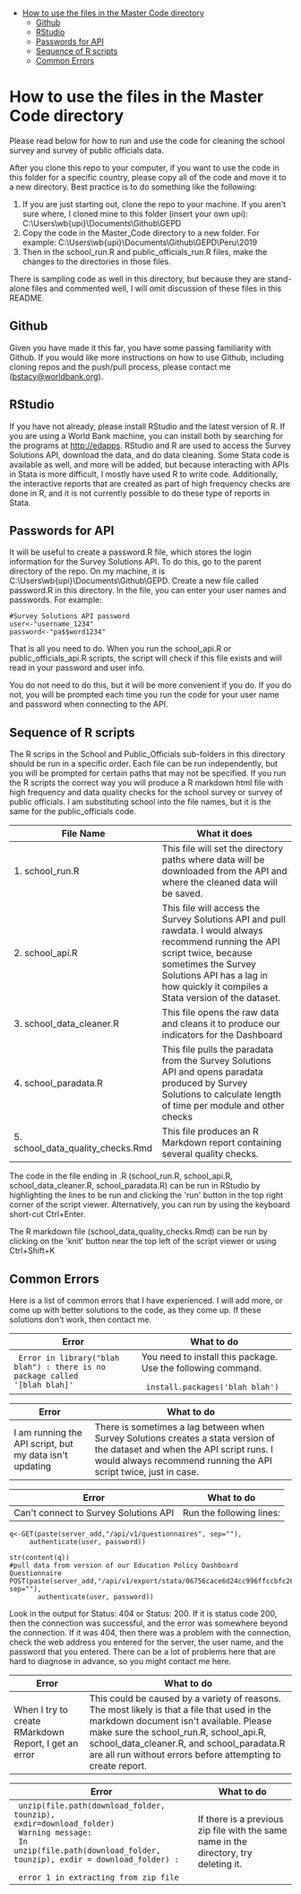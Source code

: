 <!-- MDTOC maxdepth:6 firsth1:1 numbering:0 flatten:0 bullets:1 updateOnSave:1 -->

- [How to use the files in the Master Code directory](#how-to-use-the-files-in-the-master-code-directory)   
   - [Github](#github)   
   - [RStudio](#rstudio)   
   - [Passwords for API](#passwords-for-api)   
   - [Sequence of R scripts](#sequence-of-r-scripts)   
   - [Common Errors](#common-errors)   

<!-- /MDTOC -->

  # How to use the files in the Master Code directory

  Please read below for how to run and use the code for cleaning the school survey and survey of public officials data.

  After you clone this repo to your computer, if you want to use the code in this folder for a specific country, please copy all of the code and move it to a new directory.  Best practice is to do something like the following:

 1. If you are just starting out, clone the repo to your machine.  If you aren't sure where, I cloned mine to this folder (insert your own upi):
 C:\Users\wb{upi}\Documents\Github\GEPD
 2. Copy the code in the Master_Code directory to a new folder.  For example:
 C:\Users\wb{upi}\Documents\Github\GEPD\Peru\2019
 3. Then in the school_run.R and public_officials_run.R files, make the changes to the directories in those files.

 There is sampling code as well in this directory, but because they are stand-alone files and commented well, I will omit discussion of these files in this README.

 ## Github

 Given you have made it this far, you have some passing familiarity with Github.  If you would like more instructions on how to use Github, including cloning repos and the push/pull process, please contact me (bstacy@worldbank.org).

  ## RStudio

  If you have not already, please install RStudio and the latest version of R.  If you are using a World Bank machine, you can install both by searching for the programs at [http://edapps](http://edapps).  RStudio and R are used to access the Survey Solutions API, download the data, and do data cleaning.  Some Stata code is available as well, and more will be added, but because interacting with APIs in Stata is more difficult, I mostly have used R to write code.  Additionally, the interactive reports that are created as part of high frequency checks are done in R, and it is not currently possible to do these type of reports in Stata.

 ## Passwords for API

It will be useful to create a password.R file, which stores the login information for the Survey Solutions API. To do this, go to the parent directory of the repo.  On my machine, it is  C:\Users\wb{upi}\Documents\Github\GEPD.  Create a new file called password.R in this directory.  In the file, you can enter your user names and passwords.  For example:

```
#Survey Solutions API password
user<-"username_1234"
password<-"pa$$word1234"
```  

That is all you need to do.  When you run the school_api.R or public_officials_api.R scripts, the script will check if this file exists and will read in your password and user info.  

You do not need to do this, but it will be more convenient if you do.  If you do not, you will be prompted each time you run the code for your user name and password when connecting to the API.

  ## Sequence of R scripts

  The R scrips in the School and Public_Officials sub-folders in this directory should be run in a specific order.  Each file can be run independently, but you will be prompted for certain paths that may not be specified.  If you run the R scripts the correct way you will produce a R markdown html file with high frequency and data quality checks for the school survey or survey of public officials. I am substituting school into the file names, but it is the same for the public_officials code.

  | File Name | What it does |
  | ---       | ---          |
  | 1. school_run.R                       | This file will set the directory paths where data will be downloaded from the API and where the cleaned data will be saved.  |
  | 2. school_api.R                       | This file will access the Survey Solutions API and pull rawdata.  I would always recommend running the API script twice, because sometimes the Survey Solutions API has a lag in how quickly it compiles a Stata version of the dataset.           |
  | 3. school_data_cleaner.R              | This file opens the raw data and cleans it to produce our indicators for the Dashboard |
  | 4. school_paradata.R                  | This file pulls the paradata from the Survey Solutions API and opens paradata produced by Survey Solutions to calculate length of time per module and other checks                                                       |
  | 5. school_data_quality_checks.Rmd     | This file produces an R Markdown report containing several quality checks.             |

The code in the file ending in .R (school_run.R, school_api.R, school_data_cleaner.R, school_paradata.R) can be run in RStudio by highlighting the lines to be run and clicking the 'run' button in the top right corner of the script viewer.  Alternatively, you can run by using the keyboard short-cut Ctrl+Enter.

The R markdown file (school_data_quality_checks.Rmd) can be run by clicking on the 'knit' button near the top left of the script viewer or using 	Ctrl+Shift+K

  ## Common Errors

  Here is a list of common errors that I have experienced.  I will add more, or come up with better solutions to the code, as they come up.  If these solutions don't work, then contact me.

  | Error | What to do |
  | ------| -----------|
  <code> Error in library("blah blah") : there is no package called '[blah blah]' <code> | You need to install this package. Use the following command. <code> <br> install.packages('blah blah') |

  | Error | What to do |
  | ------| -----------|
  I am running the API script, but my data isn't updating | There is sometimes a lag between when Survey Solutions creates a stata version of the dataset and when the API script runs.  I would always recommend running the API script twice, just in case. |

  | Error | What to do |
  | ------| -----------|
  |Can't connect to Survey Solutions API | Run the following lines: |

  ```
  q<-GET(paste(server_add,"/api/v1/questionnaires", sep=""),
       authenticate(user, password))

str(content(q))
#pull data from version of our Education Policy Dashboard Questionnaire
POST(paste(server_add,"/api/v1/export/stata/06756cace6d24cc996ffccbfc26a2264$",quest_version,"/start", sep=""),
         authenticate(user, password))
```
Look in the output for Status: 404 or Status: 200.  If it is status code 200, then the connection was successful, and the error was somewhere beyond the connection.  If it was 404, then there was a problem with the connection, check the web address you entered for the server, the user name, and the password that you entered.  There can be a lot of problems here that are hard to diagnose in advance, so you might contact me here.

  | Error | What to do |
  | ------| -----------|
  | When I try to create RMarkdown Report, I get an error| This could be caused by a variety of reasons.  The most likely is that a file that used in the markdown document isn't available.  Please make sure the school_run.R, school_api.R, school_data_cleaner.R, and school_paradata.R are all run without errors before attempting to create report.|


  | Error | What to do |
  | ------| -----------|
  | <code> unzip(file.path(download_folder, tounzip), exdir=download_folder) <br>  Warning message: <br>  In unzip(file.path(download_folder, tounzip), exdir = download_folder) : <br>   error 1 in extracting from zip file <code> | If there is a previous zip file with the same name in the directory, try deleting it. |
